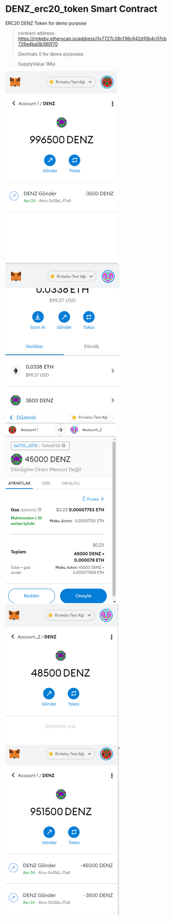 # DENZ_erc20_token Smart Contract
ERC20 DENZ Token for demo purpose

> contract address: https://rinkeby.etherscan.io/address/0x7727c28cf36c642d10b4c07cb726e4ba0b380f70

> Decimals 0 for demo purposse.

> SupplyValue 1Mio

<img src="acc1.PNG">

<img src="acc2.PNG">

<img src="send1.PNG">

<img src="result1.PNG">

<img src="result2.PNG">
